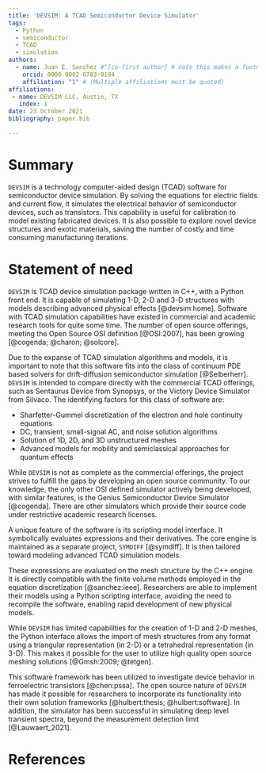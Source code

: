 ```yaml
---
title: 'DEVSIM: A TCAD Semiconductor Device Simulator'
tags:
  - Python
  - semiconductor
  - TCAD
  - simulation
authors:
  - name: Juan E. Sanchez #^[co-first author] # note this makes a footnote saying 'co-first author'
    orcid: 0000-0002-6783-0194
    affiliation: "1" # (Multiple affiliations must be quoted)
affiliations:
 - name: DEVSIM LLC, Austin, TX
   index: 1
date: 23 October 2021
bibliography: paper.bib

---
```


# Summary

`DEVSIM` is a technology computer-aided design (TCAD) software for semiconductor device simulation.  By solving the equations for electric fields and current flow, it simulates the electrical behavior of semiconductor devices, such as transistors.  This capability is useful for calibration to model existing fabricated devices.  It is also possible to explore novel device structures and exotic materials, saving the number of costly and time consuming manufacturing iterations.

# Statement of need

`DEVSIM` is TCAD device simulation package written in C++, with a Python front end.  It is capable of simulating 1-D, 2-D and 3-D structures with models describing advanced physical effects [@devsim:home].  Software with TCAD simulation capabilities have existed in commercial and academic research tools for quite some time.  The number of open source offerings, meeting the Open Source OSI definition [@OSI:2007], has been growing [@cogenda; @charon; @solcore].

Due to the expanse of TCAD simulation algorithms and models, it is important to note that this software fits into the class of continuum PDE based solvers for drift-diffusion semiconductor simulation [@Selberherr].  `DEVSIM` is intended to compare directly with the commercial TCAD offerings, such as Sentaurus Device from Synopsys, or the Victory Device Simulator from Silvaco.  The identifying factors for this class of software are:

* Sharfetter-Gummel discretization of the electron and hole continuity equations
* DC, transient, small-signal AC, and noise solution algorithms
* Solution of 1D, 2D, and 3D unstructured meshes
* Advanced models for mobility and semiclassical approaches for quantum effects

While `DEVSIM` is not as complete as the commercial offerings, the project strives to fulfill the gaps by developing an open source community. To our knowledge, the only other OSI defined simulator actively being developed, with similar features, is the Genius Semiconductor Device Simulator [@cogenda].  There are other simulators which provide their source code under restrictive academic research licenses.

A unique feature of the software is its scripting model interface.  It symbolically evaluates expressions and their derivatives.  The core engine is maintained as a separate project, `SYMDIFF` [@symdiff]. It is then tailored toward modeling advanced TCAD simulation models. 

These expressions are evaluated on the mesh structure by the C++ engine.
It is directly compatible with the finite volume methods employed in the equation discretization [@sanchez:ieee].  Researchers are able to implement their models using a Python scripting interface, avoiding the need to recompile the software, enabling rapid development of new physical models.

While `DEVSIM` has limited capabilities for the creation of 1-D and 2-D meshes, the Python interface allows the import of mesh structures from any format using a triangular representation (in 2-D) or a tetrahedral representation (in 3-D).  This makes it possible for the user to utilize high quality open source meshing solutions [@Gmsh:2009; @tetgen].

This software framework has been utilized to investigate device behavior in ferroelectric transistors [@chen:pssa].  The open source nature of `DEVSIM` has made it possible for researchers to incorporate its functionality into their own solution frameworks [@hulbert:thesis; @hulbert:software].  In addition, the simulator has been successful in simulating deep level transient spectra, beyond the measurement detection limit [@Lauwaert_2021].

# References
